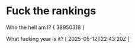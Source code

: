 # Fuck the rankings

Who the hell am I?
{ 38950318 }

What fucking year is it?
[ 2025-05-12T22:43:20Z ]
